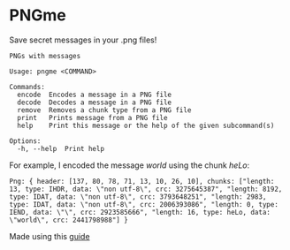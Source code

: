 # PNGme

Save secret messages in your .png files!

```
PNGs with messages

Usage: pngme <COMMAND>

Commands:
  encode  Encodes a message in a PNG file
  decode  Decodes a message in a PNG file
  remove  Removes a chunk type from a PNG file
  print   Prints message from a PNG file
  help    Print this message or the help of the given subcommand(s)

Options:
  -h, --help  Print help
```

For example, I encoded the message _world_ using the chunk _heLo_:
```
Png: { header: [137, 80, 78, 71, 13, 10, 26, 10], chunks: ["length: 13, type: IHDR, data: \"non utf-8\", crc: 3275645387", "length: 8192, type: IDAT, data: \"non utf-8\", crc: 3793648251", "length: 2983, type: IDAT, data: \"non utf-8\", crc: 2006393086", "length: 0, type: IEND, data: \"\", crc: 2923585666", "length: 16, type: heLo, data: \"world\", crc: 2441798988"] }
```

Made using this [guide](https://jrdngr.github.io/pngme_book/)
